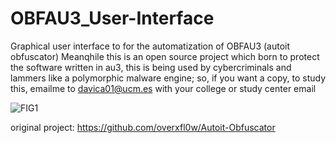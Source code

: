 # OBFAU3_User-Interface
Graphical user interface to  for the automatization of OBFAU3 (autoit obfuscator) Meanqhile this is an open source project which born to protect the software written in au3, this is being used by cybercriminals and lammers like a polymorphic malware engine; so, if you want a copy, to study this, emailme to davica01@ucm.es with your college or study center email

![FIG1](https://i.gyazo.com/9f0e3534827122d87ac220609564f154.png)

original project: https://github.com/overxfl0w/Autoit-Obfuscator
